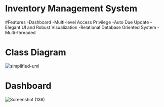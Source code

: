 # Inventory Management System

#Features
-Dashboard
-Multi-level Access Privilege
-Auto Due Update
-Elegant UI and Robust Visualization
-Relational Database Oriented System
-Multi-threaded

# Class Diagram
![simplified-uml](https://github.com/anshul2488/Project/assets/120451284/dfe24a52-cbb2-4b6c-b111-d168a7996309)

# Dashboard
![Screenshot (136)](https://github.com/anshul2488/Project/assets/120451284/98dc106a-f1a5-4e67-9e55-b96660f297ab)
